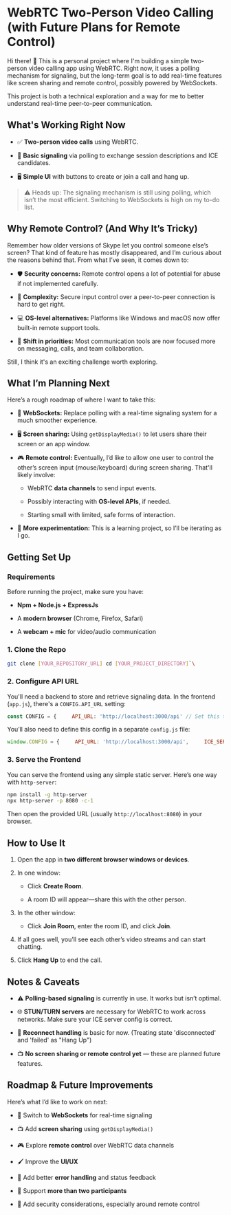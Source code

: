 # WebRTC Two-Person Video Calling (with Future Plans for Remote Control)

Hi there! 👋 This is a personal project where I'm building a simple two-person video calling app using WebRTC. Right now, it uses a polling mechanism for signaling, but the long-term goal is to add real-time features like screen sharing and remote control, possibly powered by WebSockets.

This project is both a technical exploration and a way for me to better understand real-time peer-to-peer communication.

## What's Working Right Now

- ✅ **Two-person video calls** using WebRTC.
    
- 🔁 **Basic signaling** via polling to exchange session descriptions and ICE candidates.
    
- 🖥️ **Simple UI** with buttons to create or join a call and hang up.
    

> ⚠️ Heads up: The signaling mechanism is still using polling, which isn’t the most efficient. Switching to WebSockets is high on my to-do list.

## Why Remote Control? (And Why It’s Tricky)

Remember how older versions of Skype let you control someone else’s screen? That kind of feature has mostly disappeared, and I’m curious about the reasons behind that. From what I’ve seen, it comes down to:

- 🛡️ **Security concerns:** Remote control opens a lot of potential for abuse if not implemented carefully.
    
- 🔧 **Complexity:** Secure input control over a peer-to-peer connection is hard to get right.
    
- 💻 **OS-level alternatives:** Platforms like Windows and macOS now offer built-in remote support tools.
    
- 🎯 **Shift in priorities:** Most communication tools are now focused more on messaging, calls, and team collaboration.
    

Still, I think it's an exciting challenge worth exploring.

## What I’m Planning Next

Here’s a rough roadmap of where I want to take this:

     
- 🔄 **WebSockets:** Replace polling with a real-time signaling system for a much smoother experience.
     
- 🖥️ **Screen sharing:** Using `getDisplayMedia()` to let users share their screen or an app window.
     
- 🎮 **Remote control:** Eventually, I’d like to allow one user to control the other’s screen input (mouse/keyboard) during screen sharing. That'll likely involve:
        
    - WebRTC **data channels** to send input events.
        
    - Possibly interacting with **OS-level APIs**, if needed.
        
    - Starting small with limited, safe forms of interaction.
     
- 🧪 **More experimentation:** This is a learning project, so I’ll be iterating as I go.
     

## Getting Set Up

### Requirements

Before running the project, make sure you have:

- **Npm + Node.js + ExpressJs**
    
- A **modern browser** (Chrome, Firefox, Safari)
    
- A **webcam + mic** for video/audio communication
    

### 1\. Clone the Repo

```bash
git clone [YOUR_REPOSITORY_URL] cd [YOUR_PROJECT_DIRECTORY]`\
```

### 2\. Configure API URL

You'll need a backend to store and retrieve signaling data. In the frontend (`app.js`), there's a `CONFIG.API_URL` setting:

```js
const CONFIG = {     API_URL: 'http://localhost:3000/api' // Set this to your backend API };
```

You’ll also need to define this config in a separate `config.js` file:

```js
window.CONFIG = {     API_URL: 'http://localhost:3000/api',     ICE_SERVERS: [         { urls: 'stun:stun.l.google.com:19302' },         // Add TURN servers here if needed     ],     ICE_CANDIDATE_POOL_SIZE: 10, };
```

### 3\. Serve the Frontend

You can serve the frontend using any simple static server. Here’s one way with `http-server`:

```bash
npm install -g http-server
npx http-server -p 8080 -c-1
```

Then open the provided URL (usually `http://localhost:8080`) in your browser.

## How to Use It

1. Open the app in **two different browser windows or devices**.
    
2. In one window:
    
    - Click **Create Room**.
        
    - A room ID will appear—share this with the other person.
        
3. In the other window:
    
    - Click **Join Room**, enter the room ID, and click **Join**.
        
4. If all goes well, you’ll see each other’s video streams and can start chatting.
    
5. Click **Hang Up** to end the call.
    

## Notes & Caveats

- ⚠️ **Polling-based signaling** is currently in use. It works but isn’t optimal.
    
- 🌐 **STUN/TURN servers** are necessary for WebRTC to work across networks. Make sure your ICE server config is correct.
    
- 🔄 **Reconnect handling** is basic for now. (Treating state 'disconnected' and 'failed' as "Hang Up")
    
- 📺 **No screen sharing or remote control yet** — these are planned future features.
    

## Roadmap & Future Improvements

Here’s what I’d like to work on next:

- 🔄 Switch to **WebSockets** for real-time signaling
    
- 📺 Add **screen sharing** using `getDisplayMedia()`
    
- 🎮 Explore **remote control** over WebRTC data channels
    
- 🖌️ Improve the **UI/UX**
    
- 🛑 Add better **error handling** and status feedback
    
- 👥 Support **more than two participants**
    
- 🔐 Add security considerations, especially around remote control
    

